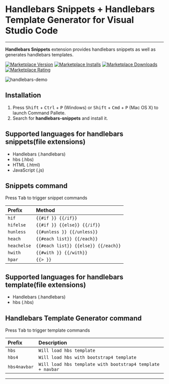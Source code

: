 # Handlebars Snippets + Handlebars Template Generator for Visual Studio Code
___

**Handlebars Snippets** extension provides handlebars snippets as well as generates handlebars templates.

[![Marketplace Version](https://vsmarketplacebadge.apphb.com/version/JayShah.handlebars-vsce.svg "Current Release")](https://marketplace.visualstudio.com/items?itemName=JayShah.handlebars-vsce)
[![Marketplace Installs](https://vsmarketplacebadge.apphb.com/installs/JayShah.handlebars-vsce.svg)](https://vsmarketplacebadge.apphb.com/installs/JayShah.handlebars-vsce.svg)
[![Marketplace Downloads](https://vsmarketplacebadge.apphb.com/downloads/JayShah.handlebars-vsce.svg)](https://vsmarketplacebadge.apphb.com/downloads/JayShah.handlebars-vsce.svg)
[![Marketplace Rating](https://vsmarketplacebadge.apphb.com/rating/JayShah.handlebars-vsce.svg)](https://vsmarketplacebadge.apphb.com/rating/JayShah.handlebars-vsce.svg)

![handlebars-demo](https://user-images.githubusercontent.com/52373384/63845757-1bd2cf80-c9a8-11e9-92ba-821b840ba270.gif)

## Installation
1. Press <kbd>Shift</kbd> + <kbd>Ctrl</kbd> + <kbd>P</kbd> (Windows) or <kbd>Shift</kbd> + <kbd>Cmd</kbd> + <kbd>P</kbd> (Mac OS X) to launch Command Pallete.
2. Search for **handlebars-snippets** and install it.

## Supported languages for handlebars snippets(file extensions)

- Handlebars (.handlebars)
- hbs (.hbs)
- HTML (.html)
- JavaScript (.js)

## Snippets command
Press <kbd>Tab</kbd> to trigger snippet commands

| **Prefix**  | **Method**                         |
|:----------- |:-----------------------------------|                               
| `hif`       | `{{#if }} {{/if}}`                 |
| `hifelse`   | `{{#if }} {{else}} {{/if}}`        |
| `hunless`   | `{{#unless }} {{/unless}}`         |
| `heach`     | `{{#each list}} {{/each}}`         |
| `heachelse` | `{{#each list}} {{else}} {{/each}}`|
| `hwith`     | `{{#with }} {{/with}}`             |   
| `hpar`      | `{{> }}`                           |


## Supported languages for handlebars template(file extensions)

- Handlebars (.handlebars)
- hbs (.hbs)

## Handlebars Template Generator command
Press <kbd>Tab</kbd> to trigger template commands

| **Prefix**   | **Description**                                          |
|:-----------  |:---------------------------------------------------------|                               
| `hbs`        | `Will load hbs template`                                 |
| `hbs4`    | `Will load hbs with bootstrap4 template`                 |
| `hbs4navbar` | `Will load hbs template with bootstrap4 template + navbar`|

___